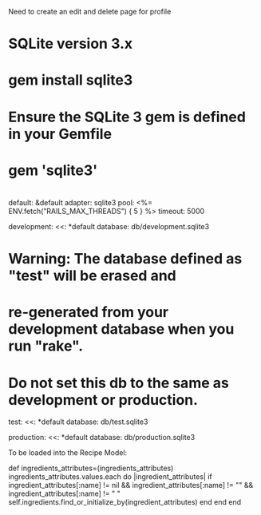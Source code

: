 Need to create an edit and delete page for profile

# SQLite version 3.x
#   gem install sqlite3
#
#   Ensure the SQLite 3 gem is defined in your Gemfile
#   gem 'sqlite3'
#
default: &default
  adapter: sqlite3
  pool: <%= ENV.fetch("RAILS_MAX_THREADS") { 5 } %>
  timeout: 5000

development:
  <<: *default
  database: db/development.sqlite3

# Warning: The database defined as "test" will be erased and
# re-generated from your development database when you run "rake".
# Do not set this db to the same as development or production.
test:
  <<: *default
  database: db/test.sqlite3

production:
  <<: *default
  database: db/production.sqlite3
  
  
  To be loaded into the Recipe Model:
  
  
  def ingredients_attributes=(ingredients_attributes)
        ingredients_attributes.values.each do |ingredient_attributes|
            if ingredient_attributes[:name] != nil && ingredient_attributes[:name] != "" && ingredient_attributes[:name] != " "
                self.ingredients.find_or_initialize_by(ingredient_attributes)
            end
        end
    end
